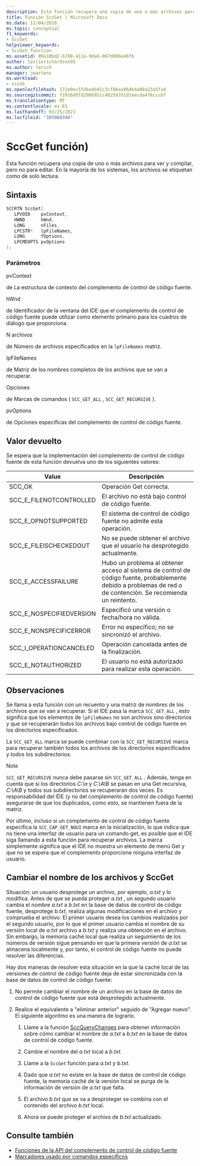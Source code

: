 ```yaml
---
description: Esta función recupera una copia de uno o más archivos para ver y compilar, pero no para editar.
title: Función SccGet | Microsoft Docs
ms.date: 11/04/2016
ms.topic: conceptual
f1_keywords:
- SccGet
helpviewer_keywords:
- SccGet function
ms.assetid: 09a18bd2-b788-411a-9da6-067d806e46f6
author: leslierichardson95
ms.author: lerich
manager: jmartens
ms.workload:
- vssdk
ms.openlocfilehash: 172e0ec5fdba4b91c3cf86ea964b4a98a23a5fa8
ms.sourcegitcommit: f2916d8fd296b92cc402597d1d1eecda4f6cccbf
ms.translationtype: MT
ms.contentlocale: es-ES
ms.lasthandoff: 03/25/2021
ms.locfileid: "105060346"
---
```

# <a name="sccget-function"></a>SccGet función)
Esta función recupera una copia de uno o más archivos para ver y compilar, pero no para editar. En la mayoría de los sistemas, los archivos se etiquetan como de solo lectura.

## <a name="syntax"></a>Sintaxis

```cpp
SCCRTN SccGet(
   LPVOID    pvContext,
   HWND      hWnd,
   LONG      nFiles,
   LPCSTR*   lpFileNames,
   LONG      fOptions,
   LPCMDOPTS pvOptions
);
```

### <a name="parameters"></a>Parámetros
 pvContext

de La estructura de contexto del complemento de control de código fuente.

 hWnd

de Identificador de la ventana del IDE que el complemento de control de código fuente puede utilizar como elemento primario para los cuadros de diálogo que proporciona.

 N archivos

de Número de archivos especificados en la `lpFileNames` matriz.

 lpFileNames

de Matriz de los nombres completos de los archivos que se van a recuperar.

 Opciones

de Marcas de comandos ( `SCC_GET_ALL` , `SCC_GET_RECURSIVE` ).

 pvOptions

de Opciones específicas del complemento de control de código fuente.

## <a name="return-value"></a>Valor devuelto
 Se espera que la implementación del complemento de control de código fuente de esta función devuelva uno de los siguientes valores:

|Value|Descripción|
|-----------|-----------------|
|SCC_OK|Operación Get correcta.|
|SCC_E_FILENOTCONTROLLED|El archivo no está bajo control de código fuente.|
|SCC_E_OPNOTSUPPORTED|El sistema de control de código fuente no admite esta operación.|
|SCC_E_FILEISCHECKEDOUT|No se puede obtener el archivo que el usuario ha desprotegido actualmente.|
|SCC_E_ACCESSFAILURE|Hubo un problema al obtener acceso al sistema de control de código fuente, probablemente debido a problemas de red o de contención. Se recomienda un reintento.|
|SCC_E_NOSPECIFIEDVERSION|Especificó una versión o fecha/hora no válida.|
|SCC_E_NONSPECIFICERROR|Error no específico; no se sincronizó el archivo.|
|SCC_I_OPERATIONCANCELED|Operación cancelada antes de la finalización.|
|SCC_E_NOTAUTHORIZED|El usuario no está autorizado para realizar esta operación.|

## <a name="remarks"></a>Observaciones
 Se llama a esta función con un recuento y una matriz de nombres de los archivos que se van a recuperar. Si el IDE pasa la marca `SCC_GET_ALL` , esto significa que los elementos de `lpFileNames` no son archivos sino directorios y que se recuperarán todos los archivos bajo control de código fuente en los directorios especificados.

 La `SCC_GET_ALL` marca se puede combinar con la `SCC_GET_RECURSIVE` marca para recuperar también todos los archivos de los directorios especificados y todos los subdirectorios.

> [!NOTE]
> `SCC_GET_RECURSIVE` nunca debe pasarse sin `SCC_GET_ALL` . Además, tenga en cuenta que si los directorios *C:\a* y *C:\A\B* se pasan en una Get recursiva, *C:\A\B* y todos sus subdirectorios se recuperarán dos veces. Es responsabilidad del IDE (y no del complemento de control de código fuente) asegurarse de que los duplicados, como esto, se mantienen fuera de la matriz.

 Por último, incluso si un complemento de control de código fuente especifica la `SCC_CAP_GET_NOUI` marca en la inicialización, lo que indica que no tiene una interfaz de usuario para un comando get, es posible que el IDE siga llamando a esta función para recuperar archivos. La marca simplemente significa que el IDE no muestra un elemento de menú Get y que no se espera que el complemento proporcione ninguna interfaz de usuario.

## <a name="rename-files-and-sccget"></a>Cambiar el nombre de los archivos y SccGet
 Situación: un usuario desprotege un archivo, por ejemplo, *a.txt* y lo modifica. Antes de que se pueda proteger *a.txt* , un segundo usuario cambia el nombre *a.txt* a *b.txt* en la base de datos de control de código fuente, desprotege *b.txt*, realiza algunas modificaciones en el archivo y comprueba el archivo. El primer usuario desea los cambios realizados por el segundo usuario, por lo que el primer usuario cambia el nombre de su versión local de *a.txt* archivo a *b.txt* y realiza una obtención en el archivo. Sin embargo, la memoria caché local que realiza un seguimiento de los números de versión sigue pensando en que la primera versión de *a.txt* se almacena localmente y, por tanto, el control de código fuente no puede resolver las diferencias.

 Hay dos maneras de resolver esta situación en la que la caché local de las versiones de control de código fuente deja de estar sincronizada con la base de datos de control de código fuente:

1. No permite cambiar el nombre de un archivo en la base de datos de control de código fuente que está desprotegido actualmente.

2. Realice el equivalente a "eliminar anterior" seguido de "Agregar nuevo". El siguiente algoritmo es una manera de lograrlo.

    1. Llame a la función [SccQueryChanges](../extensibility/sccquerychanges-function.md) para obtener información sobre cómo cambiar el nombre de *a.txt* a *b.txt* en la base de datos de control de código fuente.

    2. Cambie el nombre del *a.txt* local a *b.txt*.

    3. Llame a la `SccGet` función para *a.txt* y *b.txt*.

    4. Dado que *a.txt* no existe en la base de datos de control de código fuente, la memoria caché de la versión local se purga de la información de versión de *a.txt* que falta.

    5. El archivo *b.txt* que se va a desproteger se combina con el contenido del archivo *b.txt* local.

    6. Ahora se puede proteger el archivo de *b.txt* actualizado.

## <a name="see-also"></a>Consulte también
- [Funciones de la API del complemento de control de código fuente](../extensibility/source-control-plug-in-api-functions.md)
- [Marcadores usado por comandos específicos](../extensibility/bitflags-used-by-specific-commands.md)

